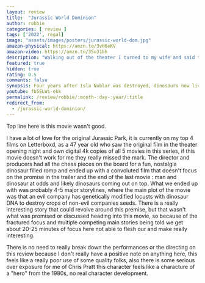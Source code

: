 ```yaml
---
layout: review
title:  "Jurassic World Dominion"
author: robbie
categories: [ review ]
tags: ['2022', regal]
image: "assets/images/posters/jurassic-world-dom.jpg"
amazon-physical: https://amzn.to/3vH6eKV
amazon-video: https://amzn.to/3Su31bh
description: "Walking out of the theater I turned to my wife and said that was the worst experience I have had watching a film in a movie theater."
featured: true
hidden: true
rating: 0.5
comments: false
synopsis: Four years after Isla Nublar was destroyed, dinosaurs now live—and hunt—alongside humans all over the world. This fragile balance will reshape the future and determine, once and for all, whether human beings are to remain the apex predators on a planet they now share with history’s most fearsome creatures.
youtube: fb5ELWi-ekk
permalink: /review/robbie/:month-:day-:year/:title
redirect_from:
  - /jurassic-world-dominion/
---
```


Top line here is this movie wasn't good. 

I have a lot of love for the original Jurassic Park, it is currently on my top 4 films on Letterboxd, as a 47 year old who saw the original film in the theater opening night and own digital 4k copies of all 5 movies in this series, if this movie doesn't work for me they really missed the mark.  The director and producers had all the chess pieces on the board for a fun, nostalgia dinosaur filled romp and ended up with a convoluted film that doesn't focus on the promise in the trailer and the end of the last movie : man and dinosaur at odds and likely dinosaurs coming out on top.  What we ended up with was probably 4-5 major storylines, where the main plot of the movie was that an evil company has genetically modified locusts with dinosaur DNA to destroy crops of non-evil companies seeds.  There is a really interesting story that could revolve around this premise, but that wasn't what was promised or discussed heading into this movie, so because of the fractured focus and multiple competing main stories being told we get about 20-25 minutes of focus here not able to flesh our and make really interesting.

There is no need to really break down the performances or the directing on this review because I don't really have a positive note on anything here, this feels like a really poor use of some quality folks, also there is some serious over exposure for me of Chris Pratt this character feels like a characture of a "hero" from the 1980s, no real character development.
